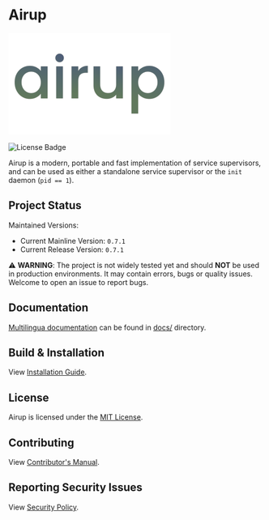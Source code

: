 # Airup
![Airup Logo](docs/artwork/airup_logo_320x200.png)

![License Badge](https://img.shields.io/badge/license-MIT-blue)

Airup is a modern, portable and fast implementation of service supervisors, and can be used as either a standalone service
supervisor or the `init` daemon (`pid == 1`).

## Project Status
Maintained Versions:
 - Current Mainline Version: `0.7.1`
 - Current Release Version: `0.7.1`

⚠️ **WARNING**: The project is not widely tested yet and should **NOT** be used in production environments. It may contain
errors, bugs or quality issues. Welcome to open an issue to report bugs.

## Documentation
[Multilingua documentation](docs/README.md) can be found in [docs/](docs/) directory.

## Build & Installation
View [Installation Guide](INSTALL.md).

## License
Airup is licensed under the [MIT License](LICENSE).

## Contributing
View [Contributor's Manual](CONTRIBUTING.md).

## Reporting Security Issues
View [Security Policy](SECURITY.md).